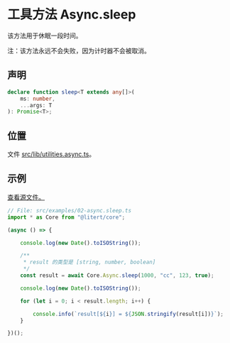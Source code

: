 # 工具方法 Async.sleep

该方法用于休眠一段时间。

注：该方法永远不会失败，因为计时器不会被取消。

## 声明

```ts
declare function sleep<T extends any[]>(
    ms: number,
    ...args: T
): Promise<T>;
```

## 位置

文件 [src/lib/utilities.async.ts](../../../src/lib/utilities.async.ts)。

## 示例

[查看源文件。](../../../src/examples/02-async.sleep.ts)

```ts
// File: src/examples/02-async.sleep.ts
import * as Core from "@litert/core";

(async () => {

    console.log(new Date().toISOString());

    /**
     * result 的类型是 [string, number, boolean]
     */
    const result = await Core.Async.sleep(1000, "cc", 123, true);

    console.log(new Date().toISOString());

    for (let i = 0; i < result.length; i++) {

        console.info(`result[${i}] = ${JSON.stringify(result[i])}`);
    }

})();
```
